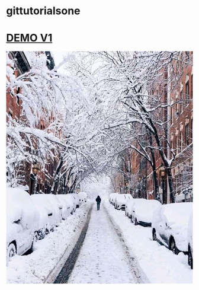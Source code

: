 # gittutorialsone

<h1> <a href="https://mukhriddin-dev.github.io/gittutorialsone/">DEMO V1</a></h1>
<img src="./photo_2021-11-21_21-26-44.jpg"> 
